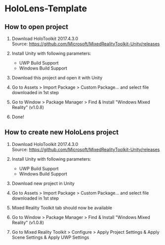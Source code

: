 # HoloLens-Template

## How to open project

1. Download HoloToolkit 2017.4.3.0  
Source: https://github.com/Microsoft/MixedRealityToolkit-Unity/releases
  
2. Install Unity with following parameters:
   - UWP Build Support
   - Windows Build Support

3. Download this project and open it with Unity

4. Go to Assets > Import Package > Custom Package... and select file downloaded in 1st step

5. Go to Window > Package Manager > Find & Install "Windows Mixed Reality" (v1.0.8)

6. Done!


## How to create new HoloLens project

1. Download HoloToolkit 2017.4.3.0  
Source: https://github.com/Microsoft/MixedRealityToolkit-Unity/releases
  
2. Install Unity with following parameters:
   - UWP Build Support
   - Windows Build Support

3. Download new project in Unity

4. Go to Assets > Import Package > Custom Package... and select file downloaded in 1st step

5. Mixed Reality Toolkit tab should now be available

6. Go to Window > Package Manager > Find & Install "Windows Mixed Reality" (v1.0.8)

7. Go to Mixed Reality Toolkit > Configure > Apply Project Settings & Apply Scene Settings & Apply UWP Settings
